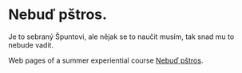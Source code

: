 # Nebuď pštros.

Je to sebraný Špuntovi, ale nějak se to naučit musím, tak snad mu to nebude vadit.

Web pages of a summer experiential course [Nebuď pštros](http://pstros.halahoj.org).

